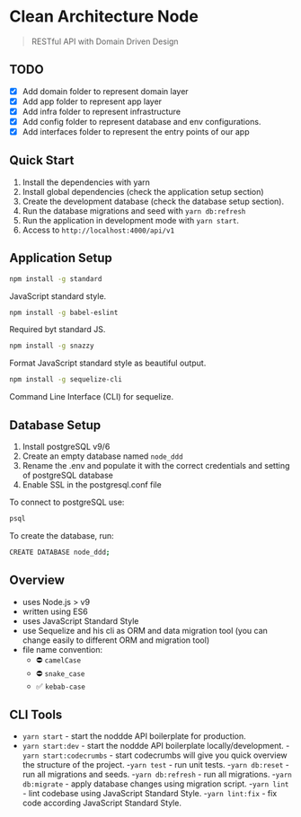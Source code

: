 Clean Architecture Node
=======================

> RESTful API with Domain Driven Design

TODO
----

- [x] Add domain folder to represent domain layer
- [x] Add app folder to represent app layer
- [x] Add infra folder to represent infrastructure
- [x] Add config folder to represent database and env configurations.
- [x] Add interfaces folder to represent the entry points of our app

Quick Start
-----------

1. Install the dependencies with yarn
2. Install global dependencies (check the application setup section)
3. Create the development database (check the database setup section).
4. Run the database migrations and seed with `yarn db:refresh`
5. Run the application in development mode with `yarn start`.
6. Access to `http://localhost:4000/api/v1`

Application Setup
-----------------

```sh
npm install -g standard
```

JavaScript standard style.

```sh
npm install -g babel-eslint
```

Required byt standard JS.

```sh
npm install -g snazzy
```

Format JavaScript standard style as beautiful output.

```sh
npm install -g sequelize-cli
```

Command Line Interface (CLI) for sequelize.

Database Setup
-----------------

1. Install postgreSQL v9/6
2. Create an empty database named `node_ddd`
3. Rename the .env and populate it with the correct credentials and setting of postgreSQL database
4. Enable SSL in the postgresql.conf file

To connect to postgreSQL use:

```sh
psql
```

To create the database, run:

```sh
CREATE DATABASE node_ddd;
```

Overview
--------

- uses Node.js > v9
- written using ES6
- uses JavaScript Standard Style
- use Sequelize and his cli as ORM and data migration tool (you can change easily to different ORM and migration tool)
- file name convention:
  - ⛔️ `camelCase`
  - ⛔️ `snake_case`
  - ✅ `kebab-case`

CLI Tools
---------

- `yarn start` - start the noddde API boilerplate for production.
- `yarn start:dev` - start the noddde API boilerplate locally/development.
-`yarn start:codecrumbs` - start codecrumbs will give you quick overview the structure of the project.
-`yarn test` - run unit tests.
-`yarn db:reset` - run all migrations and seeds.
-`yarn db:refresh` - run all migrations.
-`yarn db:migrate` - apply database changes using migration script.
-`yarn lint` - lint codebase using JavaScript Standard Style.
-`yarn lint:fix` - fix code according JavaScript Standard Style.

